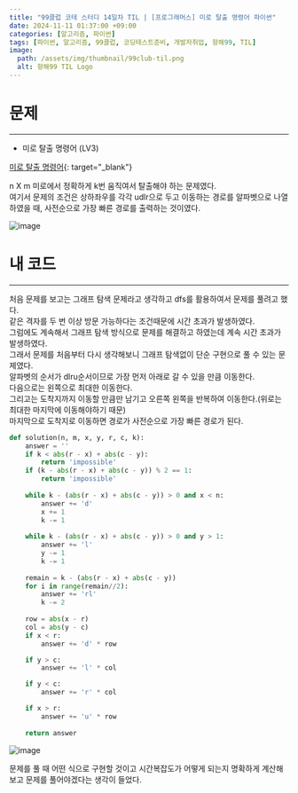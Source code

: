 ```yaml
---
title: "99클럽 코테 스터디 14일차 TIL | [프로그래머스] 미로 탈출 명령어 파이썬"
date: 2024-11-11 01:37:00 +09:00
categories: [알고리즘, 파이썬]
tags: [파이썬, 알고리즘, 99클럽, 코딩테스트준비, 개발자취업, 항해99, TIL]
image:
  path: /assets/img/thumbnail/99club-til.png
  alt: 항해99 TIL Logo
---
```

# 문제
---
- 미로 탈출 명령어 (LV3)

[미로 탈출 명령어](https://school.programmers.co.kr/learn/courses/30/lessons/150365){: target="_blank"}

n X m 미로에서 정확하게 k번 움직여서 탈출해야 하는 문제였다.   
여기서 문제의 조건은 상하좌우를 각각 udlr으로 두고 이동하는 경로를 알파벳으로 나열하였을 때, 사전순으로 가장 빠른 경로를 출력하는 것이였다.   

![image](https://github.com/user-attachments/assets/d2b79119-f3ea-4b62-a9dc-9f45f730fe51)

# 내 코드
---
처음 문제를 보고는 그래프 탐색 문제라고 생각하고 dfs를 활용하여서 문제를 풀려고 했다.   
같은 격자를 두 번 이상 방문 가능하다는 조건때문에 시간 초과가 발생하였다.   
그럼에도 계속해서 그래프 탐색 방식으로 문제를 해결하고 하였는데 계속 시간 초과가 발생하였다.   
그래서 문제를 처음부터 다시 생각해보니 그래프 탐색없이 단순 구현으로 풀 수 있는 문제였다.   
알파벳의 순서가 dlru순서이므로 가장 먼저 아래로 갈 수 있을 만큼 이동한다.   
다음으로는 왼쪽으로 최대한 이동한다.   
그리고는 도착지까지 이동할 만큼만 남기고 오른쪽 왼쪽을 반복하여 이동한다.(위로는 최대한 마지막에 이동해야하기 때문)   
마지막으로 도착지로 이동하면 경로가 사전순으로 가장 빠른 경로가 된다.   

```python
def solution(n, m, x, y, r, c, k):
    answer = ''
    if k < abs(r - x) + abs(c - y):
        return 'impossible'
    if (k - abs(r - x) + abs(c - y)) % 2 == 1:
        return 'impossible'
    
    while k - (abs(r - x) + abs(c - y)) > 0 and x < n:
        answer += 'd'
        x += 1
        k -= 1
        
    while k - (abs(r - x) + abs(c - y)) > 0 and y > 1:
        answer += 'l'
        y -= 1
        k -= 1
    
    remain = k - (abs(r - x) + abs(c - y))
    for i in range(remain//2):
        answer += 'rl'
        k -= 2
    
    row = abs(x - r)
    col = abs(y - c)
    if x < r:
        answer += 'd' * row

    if y > c:
        answer += 'l' * col

    if y < c:
        answer += 'r' * col

    if x > r:
        answer += 'u' * row
    
    return answer
```

![image](https://github.com/user-attachments/assets/fc465898-3c91-400e-b445-e918369c03a4)

문제를 풀 때 어떤 식으로 구현할 것이고 시간복잡도가 어떻게 되는지 명확하게 계산해보고 문제를 풀어야겠다는 생각이 들었다.   
